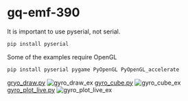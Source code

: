 # gq-emf-390

It is important to use pyserial, not serial. 

```bash
pip install pyserial
```

Some of the examples require OpenGL

```bash
pip install pyserial pygame PyOpenGL PyOpenGL_accelerate
```

[gryo_draw.py](https://www.google.com](https://github.com/docdann/gq-emf-390/blob/main/gyro/gryo_draw.py))
![gyro_draw_ex](https://user-images.githubusercontent.com/92988409/231658573-0ee7c558-a91e-4159-8816-84fb6be4563b.png)
[gyro_cube.py](https://github.com/docdann/gq-emf-390/blob/main/gyro/gyro_cube.py)
![gyro_cube_ex](https://user-images.githubusercontent.com/92988409/231658768-23654308-36da-4f1b-b14f-3a2642e4714a.png)
[gyro_plot_live.py](https://github.com/docdann/gq-emf-390/blob/main/gyro/gyro_plot_live.py)
![gyro_plot_live_ex](https://user-images.githubusercontent.com/92988409/231659352-54161f5e-4012-4abd-a1f8-334c3d1836b4.png)
